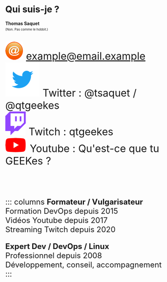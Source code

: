 <!-- markdownlint-disable MD033 MD024 -->

<!-- paginate: true -->

# Qui suis-je ?

**Thomas Saquet**  
<font size="1">(Non. Pas comme le hobbit.)</font>

<div style="display:contents;" data-marpit-fragment>
<font size="6">

![width:20px](./images/presentation_email.png) example@email.example  
![width:20px](./images/presentation_twitter.png) Twitter : @tsaquet / @qtgeekes  
![width:20px](./images/presentation_twitch.png) Twitch : qtgeekes  
![width:20px](./images/presentation_youtube.png) Youtube : Qu'est-ce que tu GEEKes ?

</font>
</div>

<br />

<div style="display:contents;" data-marpit-fragment>
<font size="5">

::: columns
**Formateur / Vulgarisateur**<br />
Formation DevOps depuis 2015<br />
Vidéos Youtube depuis 2017<br />
Streaming Twitch depuis 2020<br />

**Expert Dev / DevOps / Linux**<br />
Professionnel depuis 2008<br />
Développement, conseil, accompagnement<br />
:::

</font>
</div>
